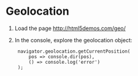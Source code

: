 # Geolocation

1. Load the page http://html5demos.com/geo/
2. In the console, explore the geolocation object:

        navigator.geolocation.getCurrentPosition(
        	pos => console.dir(pos),
        	() => console.log('error')
        );
